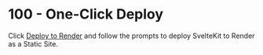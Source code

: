 # 100 - One-Click Deploy

Click [Deploy to Render](https://render.com/deploy?repo=https://github.com/render-examples/sveltekit-static) and follow the prompts to deploy SvelteKit to Render as a Static Site.
